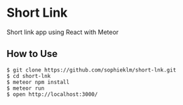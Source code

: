 # Short Link

Short link app using React with Meteor

## How to Use

```
$ git clone https://github.com/sophieklm/short-lnk.git
$ cd short-lnk
$ meteor npm install
$ meteor run
$ open http://localhost:3000/

```
